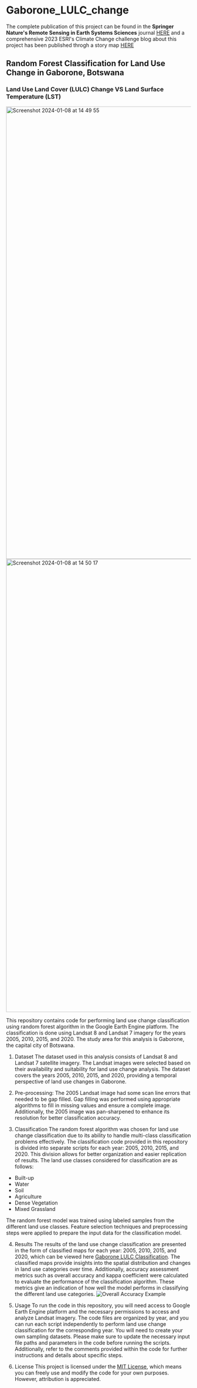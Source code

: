 # Gaborone_LULC_change
The complete publication of this project can be found in the **Springer Nature's Remote Sensing in Earth Systems Sciences** journal [HERE](https://link.springer.com/article/10.1007/s41976-024-00171-7) and a comprehensive 2023 ESRI's Climate Change challenge blog about this project has been published throgh a story map [HERE](https://storymaps.com/stories/8f482da3617043c7ba24aa54ee844b42)

## Random Forest Classification for Land Use Change in Gaborone, Botswana
### Land Use Land Cover (LULC) Change VS Land Surface Temperature (LST)
<img width="1235" alt="Screenshot 2024-01-08 at 14 49 55" src="https://github.com/BoineeloMoyo/Gaborone_LULC_change/assets/82944675/02c17a58-c4a5-43eb-9b1a-359db1ea4e8f">

<img width="1237" alt="Screenshot 2024-01-08 at 14 50 17" src="https://github.com/BoineeloMoyo/Gaborone_LULC_change/assets/82944675/fd410413-2f4d-4f30-8492-9e8a43ea6a1a">


This repository contains code for performing land use change classification using random forest algorithm in the Google Earth Engine platform.
The classification is done using Landsat 8 and Landsat 7 imagery for the years 2005, 2010, 2015, and 2020. The study area for this analysis is Gaborone, the capital city of Botswana.

1. Dataset
   The dataset used in this analysis consists of Landsat 8 and Landsat 7 satellite imagery. The Landsat images were selected based on their availability and suitability for land use change analysis. The dataset covers the years 2005, 2010, 2015, and 2020, providing a temporal perspective of land use changes in Gaborone.

2. Pre-processing: 
   The 2005 Landsat image had some scan line errors that needed to be gap filled. Gap filling was performed using appropriate algorithms to fill in missing values and ensure a complete image. Additionally, the 2005 image was pan-sharpened to enhance its resolution for better classification accuracy.
3. Classification
   The random forest algorithm was chosen for land use change classification due to its ability to handle multi-class classification problems effectively.
   The classification code provided in this repository is divided into separate scripts for each year: 2005, 2010, 2015, and 2020. This division allows for better organization and easier replication of results. The land use classes considered for classification are as follows:

- Built-up
- Water
- Soil 
- Agriculture  
- Dense Vegetation
- Mixed Grassland 

The random forest model was trained using labeled samples from the different land use classes. Feature selection techniques and preprocessing steps were applied to prepare the input data for the classification model.

4. Results
   The results of the land use change classification are presented in the form of classified maps for each year: 2005, 2010, 2015, and 2020, which can be viewed here [Gaborone LULC Classification](https://storymaps.com/stories/8f482da3617043c7ba24aa54ee844b42). The classified maps provide insights into the spatial distribution and changes in land use categories over time. Additionally, accuracy assessment metrics such as overall accuracy and kappa coefficient were calculated to evaluate the performance of the classification algorithm. These metrics give an indication of how well the model performs in classifying the different land use categories.
   ![Overall Accuracy Example](https://github.com/BoineeloMoyo/Gaborone_LULC_change/assets/82944675/d363a895-582a-4263-9450-6e792064a29a)
5. Usage
   To run the code in this repository, you will need access to Google Earth Engine platform and the necessary permissions to access and analyze Landsat imagery.
   The code files are organized by year, and you can run each script independently to perform land use change classification for the corresponding year. You will need to create your own sampling datasets.
   Please make sure to update the necessary input file paths and parameters in the code before running the scripts. Additionally, refer to the comments provided within the code for
   further instructions and details about specific steps.

6. License
   This project is licensed under the [MIT License](LICENSE), which means you can freely use and modify the code for your own purposes. However, attribution is appreciated.
